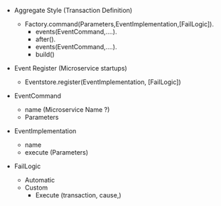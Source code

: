 * Aggregate Style (Transaction Definition)
    * Factory.command(Parameters,EventImplementation,[FailLogic]).
        * events(EventCommand,....).
        * after().
        * events(EventCommand,....).
        * build()
        
       
* Event Register (Microservice startups)
    * Eventstore.register(EventImplementation, [FailLogic])
    
* EventCommand
    * name (Microservice Name ?)
    * Parameters

* EventImplementation 
    * name
    * execute (Parameters)
    
* FailLogic 
    * Automatic
    * Custom
        * Execute (transaction, cause,)